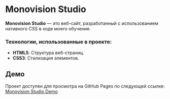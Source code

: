 # Monovision Studio


**Monovision Studio** — это веб-сайт, разработанный с использованием нативного CSS в ходе моего обучения. 


###  Технологии, использованные в проекте:
- **HTML5**: Структура веб-страниц.
- **CSS3**: Стилизация элементов.


##  Демо

Проект доступен для просмотра на GitHub Pages по следующей ссылке:  
[Monovision Studio Demo](https://mal3v14.github.io/Monovision_Studio)



   

